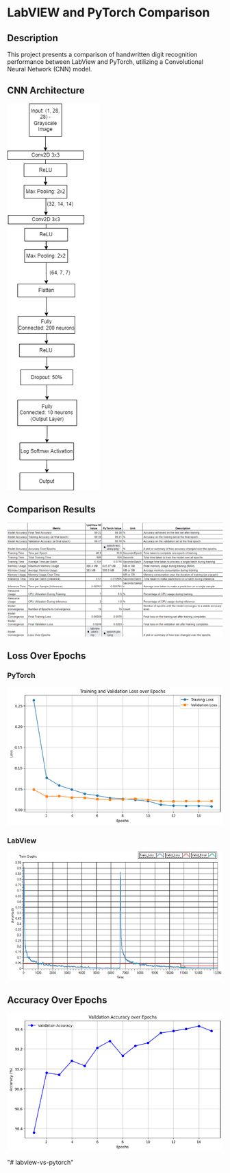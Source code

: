 # LabVIEW and PyTorch Comparison

## Description
This project presents a comparison of handwritten digit recognition performance between LabView and PyTorch,  utilizing a Convolutional Neural Network (CNN) model. 

## CNN Architecture
![CNN Architecture](architecture-cnn.drawio.png)


## Comparison Results
![Comparison Results](result-table.png)


## Loss Over Epochs
### PyTorch
![Loss Over Epochs - PyTorch](Loss-Over-Epochs-pytorch-plot.png)

### LabView
![Loss Over Epochs - LabView](Loss-Over-Epochs-labview-plot.bmp)

## Accuracy Over Epochs
![Accuracy Over Epochs - PyTorch](Accuracy-Over-Epochs-pytorch.png)

"# labview-vs-pytorch" 
